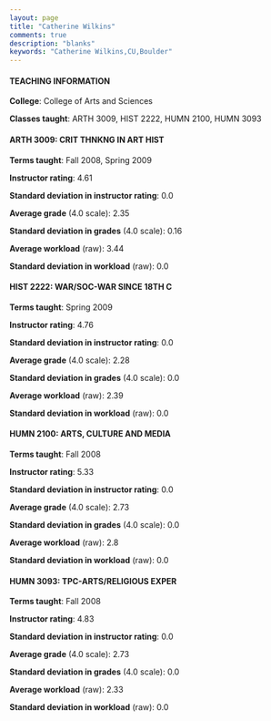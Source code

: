 ```yaml
---
layout: page
title: "Catherine Wilkins" 
comments: true
description: "blanks"
keywords: "Catherine Wilkins,CU,Boulder"
---
```

<head>
<script src="https://ajax.googleapis.com/ajax/libs/jquery/2.1.3/jquery.min.js"></script>
<script src="https://dl.dropboxusercontent.com/s/pc42nxpaw1ea4o9/highcharts.js?dl=0"></script>
<!-- <script src="../assets/js/highcharts.js"></script> -->
<style type="text/css">@font-face {
	font-family: "Bebas Neue";
	src: url(https://www.filehosting.org/file/details/544349/BebasNeue Regular.otf) format("opentype");
	}
	h1.Bebas { 
		font-family: "Bebas Neue", Verdana, Tahoma;
	}
</style>
</head>
	   
#### TEACHING INFORMATION

**College**: College of Arts and Sciences

**Classes taught**: ARTH 3009, HIST 2222, HUMN 2100, HUMN 3093

#### ARTH 3009: CRIT THNKNG IN ART HIST

**Terms taught**: Fall 2008, Spring 2009

**Instructor rating**: 4.61

**Standard deviation in instructor rating**: 0.0

**Average grade** (4.0 scale): 2.35

**Standard deviation in grades** (4.0 scale): 0.16

**Average workload** (raw): 3.44

**Standard deviation in workload** (raw): 0.0

#### HIST 2222: WAR/SOC-WAR SINCE 18TH C

**Terms taught**: Spring 2009

**Instructor rating**: 4.76

**Standard deviation in instructor rating**: 0.0

**Average grade** (4.0 scale): 2.28

**Standard deviation in grades** (4.0 scale): 0.0

**Average workload** (raw): 2.39

**Standard deviation in workload** (raw): 0.0

#### HUMN 2100: ARTS, CULTURE AND MEDIA

**Terms taught**: Fall 2008

**Instructor rating**: 5.33

**Standard deviation in instructor rating**: 0.0

**Average grade** (4.0 scale): 2.73

**Standard deviation in grades** (4.0 scale): 0.0

**Average workload** (raw): 2.8

**Standard deviation in workload** (raw): 0.0

#### HUMN 3093: TPC-ARTS/RELIGIOUS EXPER

**Terms taught**: Fall 2008

**Instructor rating**: 4.83

**Standard deviation in instructor rating**: 0.0

**Average grade** (4.0 scale): 2.73

**Standard deviation in grades** (4.0 scale): 0.0

**Average workload** (raw): 2.33

**Standard deviation in workload** (raw): 0.0

